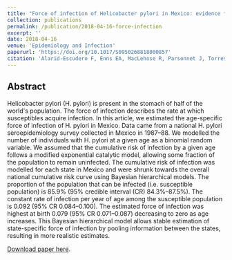 ```yaml
---
title: "Force of infection of Helicobacter pylori in Mexico: evidence from a national survey using a hierarchical Bayesian model"
collection: publications
permalink: /publication/2018-04-16-force-infection
excerpt: ''
date: 2018-04-16
venue: 'Epidemiology and Infection'
paperurl: 'https://doi.org/10.1017/S0950268818000857'
citation: 'Alarid-Escudero F, Enns EA, MacLehose R, Parsonnet J, Torres J, Kuntz KM. Force of infection of H. pylori in Mexico: Evidence from a national survey using a hierarchical Bayesian model. Epidemiology and Infection, 2018;146(8):961-9.'
---
```


## Abstract
Helicobacter pylori (H. pylori) is present in the stomach of half of the world's population. The force of infection describes the rate at which susceptibles acquire infection. In this article, we estimated the age-specific force of infection of H. pylori in Mexico. Data came from a national H. pylori seroepidemiology survey collected in Mexico in 1987–88. We modelled the number of individuals with H. pylori at a given age as a binomial random variable. We assumed that the cumulative risk of infection by a given age follows a modified exponential catalytic model, allowing some fraction of the population to remain uninfected. The cumulative risk of infection was modelled for each state in Mexico and were shrunk towards the overall national cumulative risk curve using Bayesian hierarchical models. The proportion of the population that can be infected (i.e. susceptible population) is 85.9% (95% credible interval (CR) 84.3%–87.5%). The constant rate of infection per year of age among the susceptible population is 0.092 (95% CR 0.084–0.100). The estimated force of infection was highest at birth 0.079 (95% CR 0.071–0.087) decreasing to zero as age increases. This Bayesian hierarchical model allows stable estimation of state-specific force of infection by pooling information between the states, resulting in more realistic estimates.

[Download paper here](https://doi.org/10.1017/S0950268818000857).
